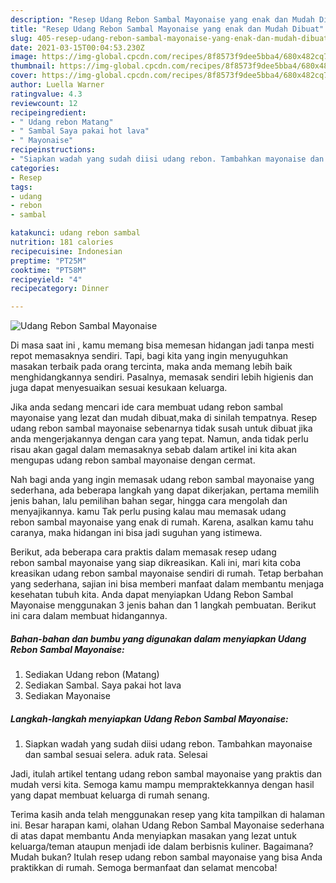 ```yaml
---
description: "Resep Udang Rebon Sambal Mayonaise yang enak dan Mudah Dibuat"
title: "Resep Udang Rebon Sambal Mayonaise yang enak dan Mudah Dibuat"
slug: 405-resep-udang-rebon-sambal-mayonaise-yang-enak-dan-mudah-dibuat
date: 2021-03-15T00:04:53.230Z
image: https://img-global.cpcdn.com/recipes/8f8573f9dee5bba4/680x482cq70/udang-rebon-sambal-mayonaise-foto-resep-utama.jpg
thumbnail: https://img-global.cpcdn.com/recipes/8f8573f9dee5bba4/680x482cq70/udang-rebon-sambal-mayonaise-foto-resep-utama.jpg
cover: https://img-global.cpcdn.com/recipes/8f8573f9dee5bba4/680x482cq70/udang-rebon-sambal-mayonaise-foto-resep-utama.jpg
author: Luella Warner
ratingvalue: 4.3
reviewcount: 12
recipeingredient:
- " Udang rebon Matang"
- " Sambal Saya pakai hot lava"
- " Mayonaise"
recipeinstructions:
- "Siapkan wadah yang sudah diisi udang rebon. Tambahkan mayonaise dan sambal sesuai selera. aduk rata. Selesai"
categories:
- Resep
tags:
- udang
- rebon
- sambal

katakunci: udang rebon sambal 
nutrition: 181 calories
recipecuisine: Indonesian
preptime: "PT25M"
cooktime: "PT58M"
recipeyield: "4"
recipecategory: Dinner

---
```



![Udang Rebon Sambal Mayonaise](https://img-global.cpcdn.com/recipes/8f8573f9dee5bba4/680x482cq70/udang-rebon-sambal-mayonaise-foto-resep-utama.jpg)

Di masa  saat ini , kamu memang bisa memesan hidangan jadi tanpa mesti repot memasaknya sendiri. Tapi, bagi kita yang ingin menyuguhkan masakan terbaik pada orang tercinta, maka anda memang lebih baik menghidangkannya sendiri. Pasalnya, memasak sendiri lebih higienis dan juga dapat menyesuaikan sesuai kesukaan keluarga.

Jika anda sedang mencari ide cara membuat udang rebon sambal mayonaise yang lezat dan mudah dibuat,maka di sinilah tempatnya. Resep udang rebon sambal mayonaise  sebenarnya tidak susah untuk dibuat jika anda mengerjakannya dengan cara yang tepat. Namun, anda tidak perlu risau akan gagal dalam memasaknya 
sebab dalam artikel ini kita akan mengupas udang rebon sambal mayonaise dengan cermat.  



Nah bagi anda yang ingin memasak udang rebon sambal mayonaise yang sederhana, ada beberapa langkah yang dapat dikerjakan, pertama memilih jenis bahan, lalu pemilihan bahan segar, hingga cara mengolah dan menyajikannya. kamu Tak perlu pusing kalau mau memasak udang rebon sambal mayonaise yang enak di rumah. Karena, asalkan kamu  tahu caranya, maka hidangan ini bisa jadi suguhan yang istimewa.

Berikut, ada beberapa cara praktis  dalam memasak resep udang rebon sambal mayonaise yang siap dikreasikan. Kali ini, mari kita coba kreasikan udang rebon sambal mayonaise sendiri di rumah. Tetap berbahan yang sederhana, sajian ini bisa memberi manfaat dalam membantu menjaga kesehatan tubuh kita. Anda dapat menyiapkan Udang Rebon Sambal Mayonaise menggunakan 3 jenis bahan dan 1 langkah pembuatan. Berikut ini cara dalam membuat hidangannya.

<!--inarticleads1-->

##### Bahan-bahan dan bumbu yang digunakan dalam menyiapkan Udang Rebon Sambal Mayonaise:

1. Sediakan  Udang rebon (Matang)
1. Sediakan  Sambal. Saya pakai hot lava
1. Sediakan  Mayonaise




<!--inarticleads2-->

##### Langkah-langkah menyiapkan Udang Rebon Sambal Mayonaise:

1. Siapkan wadah yang sudah diisi udang rebon. Tambahkan mayonaise dan sambal sesuai selera. aduk rata. Selesai




Jadi, itulah artikel tentang  udang rebon sambal mayonaise  yang praktis dan mudah versi kita. Semoga kamu mampu mempraktekkannya dengan hasil yang dapat membuat keluarga di rumah senang. 

Terima kasih anda telah menggunakan resep yang kita tampilkan di halaman ini. Besar harapan kami, olahan  Udang Rebon Sambal Mayonaise sederhana di atas dapat membantu Anda menyiapkan masakan yang lezat untuk keluarga/teman ataupun menjadi ide dalam berbisnis kuliner. Bagaimana? Mudah bukan? Itulah resep udang rebon sambal mayonaise yang bisa Anda praktikkan di rumah. Semoga bermanfaat dan selamat mencoba!

